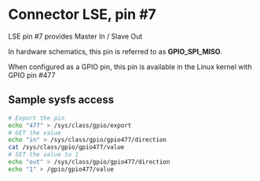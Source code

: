 # Connector LSE, pin #7

LSE pin #7 provides Master In / Slave Out

In hardware schematics, this pin is referred to as **GPIO_SPI_MISO**.

When configured as a GPIO pin, this pin is available in the Linux kernel with GPIO pin #477

## Sample sysfs access
```bash
# Export the pin
echo "477" > /sys/class/gpio/export
# GET the value
echo "in" > /sys/class/gpio/gpio477/direction
cat /sys/class/gpio/gpio477/value
# SET the value to 1
echo "out" > /sys/class/gpio/gpio477/direction
echo "1" > /gpio/gpio477/value
```

